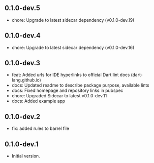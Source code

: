 ## 0.1.0-dev.5

- chore: Upgrade to latest sidecar dependency (v0.1.0-dev.19)

## 0.1.0-dev.4

- chore: Upgrade to latest sidecar dependency (v0.1.0-dev.16)
## 0.1.0-dev.3

- feat: Added urls for IDE hyperlinks to official Dart lint docs (dart-lang.github.io)
- docs: Updated readme to describe package purpose, available lints
- docs: Fixed homepage and repository links in pubspec
- chore: Upgraded Sidecar to latest v0.1.0-dev.11
- docs: Added example app

## 0.1.0-dev.2

- fix: added rules to barrel file

## 0.1.0-dev.1

- Initial version.
